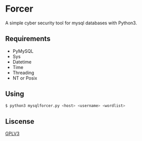 # Forcer
A simple cyber security tool for mysql databases with Python3.
## Requirements
- PyMySQL
- Sys
- Datetime
- Time
- Threading
- NT or Posix
## Using
```bash
$ python3 mysqlforcer.py <host> <username> <wordlist>
```
## Liscense
[GPLV3](https://www.gnu.org/licenses/gpl-3.0.en.html)
